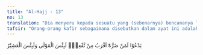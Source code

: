 ```yaml
---
title: "Al-Hajj - 13"
no: 13
translation: "Dia menyeru kepada sesuatu yang (sebenarnya) bencananya lebih dekat daripada manfaatnya. Sungguh, itu seburuk-buruk penolong dan sejahat-jahat kawan."
tafsir: "Orang-orang kafir sebagaimana disebutkan dalam ayat ini adalah orang-orang yang menyembah sesuatu yang lebih banyak mudaratnya dari manfaatnya. Mereka menyembah sesuatu selain Allah, baik berupa manusia, maupun benda atau patung-patung. Disebabkan kekafirannya itu Allah menimpakan azab kepada mereka di dunia dan di akhirat. Di akhirat mereka akan mengetahui bahwa semua yang mereka puja dan sembah selama hidup di dunia, dan semua yang mereka anggap sebagai penolong, sebagai sesuatu yang dapat mengabulkan segala permintaan mereka dan sebagai teman yang baik, di akhirat nanti tidak mempunyai arti sedikitpun, bahkan semuanya itu akan menjadi teman-teman yang sama-sama ditimpa kemurkaan dan azab Allah."
---
```


يَدْعُوْا لَمَنْ ضَرُّهٗٓ اَقْرَبُ مِنْ نَّفْعِهٖۗ  لَبِئْسَ الْمَوْلٰى وَلَبِئْسَ الْعَشِيْرُ 
